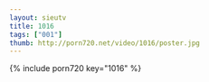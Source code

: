 ```yaml
--- 
layout: sieutv
title: 1016
tags: ["001"]
thumb: http://porn720.net/video/1016/poster.jpg
---
```

{% include porn720 key="1016" %} 
